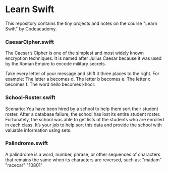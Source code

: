 # Learn Swift
This repository  contains the tiny projects and notes on the course "Learn Swift" by Codeacademy.
### CaesarCipher.swift
The Caesar’s Cipher is one of the simplest and most widely known encryption techniques. It is named after Julius Caesar because it was used by the Roman Empire to encode military secrets.

Take every letter of your message and shift it three places to the right. For example:
The letter a becomes d.
The letter b becomes e.
The letter c becomes f.
The word hello becomes khoor.

### School-Roster.swift
Scenario: You have been hired by a school to help them sort their student roster.
After a database failure, the school has lost its entire student roster. Fortunately, the school was able to get lists of the students who are enrolled in each class.
It’s your job to help sort this data and provide the school with valuable information using sets.

### Palindrome.swift
A palindrome is a word, number, phrase, or other sequences of characters that remains the same when its characters are reversed, such as:
"madam"
"racecar"
"10801"

